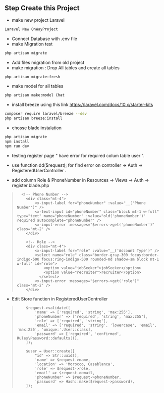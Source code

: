 ## Step Create this Project

- make new project Laravel
```sh
Laravel New OnWayProject
```

- Connect Database with .env file
- make Migration test
```sh
php artisan migrate
```

- Add files migration from old project
- make migration : Drop All tables and create all tables
```sh
php artisan migrate:fresh
```

- make model for all tables
```sh
php artisan make:model Chat
```

- install breeze using this link https://laravel.com/docs/10.x/starter-kits
```sh
composer require laravel/breeze --dev
php artisan breeze:install
```
- chosse blade instalation

```sh
php artisan migrate
npm install
npm run dev
```

- testing register page " have error for required colum table user ".
- use function dd($request); for find error on controller -> Auth -> RegisteredUserController
.


- add column Role & PhoneNumber in Resources -> Views -> Auth -> register.blade.php

>       <!-- Phone Number -->
>         <div class="mt-4">
>             <x-input-label for="phoneNumber" :value="__('Phone Number')" />
>             <x-text-input id="phoneNumber" class="block mt-1 w-full" type="text" name="phoneNumber" :value="old('phoneNumber')" required autocomplete="phoneNumber" />
>             <x-input-error :messages="$errors->get('phoneNumber')" class="mt-2" />
>         </div>
> 
>         <!-- Role -->
>         <div class="mt-4">
>             <x-input-label for="role" :value="__('Account Type')" />
>             <select name="role" class="border-gray-300 focus:border-indigo-500 focus:ring-indigo-500 rounded-md shadow-sm block mt-1 w-full" id="role">
>                 <option value="jobSeeker">jobSeeker</option>
>                 <option value="recruiter">recruiter</option>
>               </select>
>             <x-input-error :messages="$errors->get('role')" class="mt-2" />
>         </div>

- Edit Store function in RegisteredUserController
>         $request->validate([
>             'name' => ['required', 'string', 'max:255'],
>             'phoneNumber' => ['required', 'string', 'max:255'],
>             'role' => ['required', 'string'],
>             'email' => ['required', 'string', 'lowercase', 'email', 'max:255', 'unique:'.User::class],
>             'password' => ['required', 'confirmed', Rules\Password::defaults()],
>         ]);
> 
>         $user = User::create([
>             "id" => Str::uuid(),
>             'name' => $request->name,
>             'location' => 'Morocco, Casablanca',
>             'role' => $request->role,
>             'email' => $request->email,
>             'phoneNumber' => $request->phoneNumber,
>             'password' => Hash::make($request->password),
>         ]);

